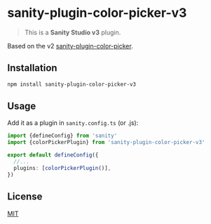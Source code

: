 # sanity-plugin-color-picker-v3

> This is a **Sanity Studio v3** plugin.

Based on the v2 [sanity-plugin-color-picker](https://github.com/edolyne/sanity-plugin-color-picker).

## Installation

```sh
npm install sanity-plugin-color-picker-v3
```

## Usage

Add it as a plugin in `sanity.config.ts` (or .js):

```ts
import {defineConfig} from 'sanity'
import {colorPickerPlugin} from 'sanity-plugin-color-picker-v3'

export default defineConfig({
  //...
  plugins: [colorPickerPlugin()],
})
```

## License

[MIT](LICENSE)
